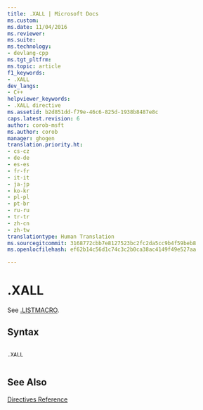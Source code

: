 ```yaml
---
title: .XALL | Microsoft Docs
ms.custom: 
ms.date: 11/04/2016
ms.reviewer: 
ms.suite: 
ms.technology:
- devlang-cpp
ms.tgt_pltfrm: 
ms.topic: article
f1_keywords:
- .XALL
dev_langs:
- C++
helpviewer_keywords:
- .XALL directive
ms.assetid: b2d851dd-f79e-46c6-825d-1938b8487e8c
caps.latest.revision: 6
author: corob-msft
ms.author: corob
manager: ghogen
translation.priority.ht:
- cs-cz
- de-de
- es-es
- fr-fr
- it-it
- ja-jp
- ko-kr
- pl-pl
- pt-br
- ru-ru
- tr-tr
- zh-cn
- zh-tw
translationtype: Human Translation
ms.sourcegitcommit: 3168772cbb7e8127523bc2fc2da5cc9b4f59beb8
ms.openlocfilehash: ef62b14c56d1c74c3c2b0ca38ac4149f49e527aa

---
```

# .XALL
See [.LISTMACRO](../../assembler/masm/dot-listmacro.md).  
  
## Syntax  
  
```  
  
.XALL  
  
```  
  
## See Also  
 [Directives Reference](../../assembler/masm/directives-reference.md)


<!--HONumber=Jan17_HO1-->


